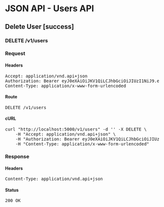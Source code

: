 # JSON API - Users API

## Delete User [success]

### DELETE /v1/users
### Request

#### Headers

<pre>Accept: application/vnd.api+json
Authorization: Bearer eyJ0eXAiOiJKV1QiLCJhbGciOiJIUzI1NiJ9.eyJleHAiOjE1NDI4MTgzOTEsInN1YiI6NDczfQ.b02cy-dRa6KgIsCK7XmenrUEZKmM9ujOHDw-RKJuZk4
Content-Type: application/x-www-form-urlencoded</pre>

#### Route

<pre>DELETE /v1/users</pre>

#### cURL

<pre class="request">curl &quot;http://localhost:5000/v1/users&quot; -d &#39;&#39; -X DELETE \
	-H &quot;Accept: application/vnd.api+json&quot; \
	-H &quot;Authorization: Bearer eyJ0eXAiOiJKV1QiLCJhbGciOiJIUzI1NiJ9.eyJleHAiOjE1NDI4MTgzOTEsInN1YiI6NDczfQ.b02cy-dRa6KgIsCK7XmenrUEZKmM9ujOHDw-RKJuZk4&quot; \
	-H &quot;Content-Type: application/x-www-form-urlencoded&quot;</pre>

### Response

#### Headers

<pre>Content-Type: application/vnd.api+json</pre>

#### Status

<pre>200 OK</pre>

